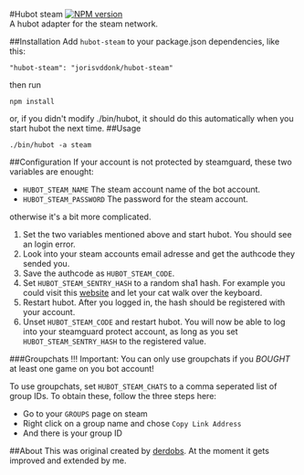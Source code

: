 #Hubot steam
[![NPM version](https://badge.fury.io/js/hubot-steam.svg)](http://badge.fury.io/js/hubot-steam)  
A hubot adapter for the steam network.

##Installation
Add `hubot-steam` to your package.json dependencies, like this:
```
"hubot-steam": "jorisvddonk/hubot-steam"
```
then run
```
npm install
```
or, if you didn't modify ./bin/hubot, it should do this automatically when you start hubot the 
next time.
##Usage
```
./bin/hubot -a steam
```
##Configuration
If your account is not protected by steamguard, these two variables are enought:

* `HUBOT_STEAM_NAME` The steam account name of the bot account.
* `HUBOT_STEAM_PASSWORD` The password for the steam account.

otherwise it's a bit more complicated.

1. Set the two variables mentioned above and start hubot. You should see an login error.
2. Look into your steam accounts email adresse and get the authcode they sended you.
3. Save the authcode as `HUBOT_STEAM_CODE`.
4. Set `HUBOT_STEAM_SENTRY_HASH` to a random sha1 hash. For example you could visit this [website](http://www.sha1-online.com/) and let your cat walk over the keyboard.
5. Restart hubot. After you logged in, the hash should be registered with your account.
6. Unset `HUBOT_STEAM_CODE` and restart hubot. You will now be able to log into your steamguard protect account, as long as you set `HUBOT_STEAM_SENTRY_HASH` to the registered value.

###Groupchats
!!! Important: You can only use groupchats if you *BOUGHT* at least one game on you bot account!

To use groupchats, set `HUBOT_STEAM_CHATS` to a comma seperated list of group IDs. To obtain these, follow the three steps here:

* Go to your `GROUPS` page on steam
* Right click on a group name and chose `Copy Link Address`
* And there is your group ID

##About
This was original created by [derdobs](https://github.com/derdobs). At the moment it gets 
improved and extended by me.
